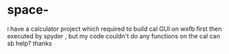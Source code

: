 space-
======

i have a calculator project which required to build cal GUI on wxfb first then executed by spyder , but my code couldn't do any functions on the cal can sb help? thanks
